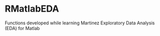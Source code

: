 # RMatlabEDA
Functions developed while learning Martinez Exploratory Data Analysis (EDA) for Matlab
